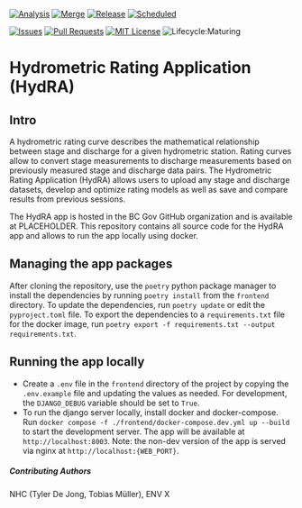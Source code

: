 <!-- PROJECT SHIELDS -->

[![Analysis](https://github.com/bcgov/nr-hydrometric-rating-curve/actions/workflows/analysis.yml/badge.svg)](https://github.com/bcgov/nr-hydrometric-rating-curve/actions/workflows/analysis.yml)
[![Merge](https://github.com/bcgov/nr-hydrometric-rating-curve/actions/workflows/merge.yml/badge.svg)](https://github.com/bcgov/nr-hydrometric-rating-curve/actions/workflows/merge.yml)
[![Release](https://github.com/bcgov/nr-hydrometric-rating-curve/actions/workflows/prod.yml/badge.svg)](https://github.com/bcgov/nr-hydrometric-rating-curve/actions/workflows/prod.yml)
[![Scheduled](https://github.com/bcgov/nr-hydrometric-rating-curve/actions/workflows/scheduled.yml/badge.svg)](https://github.com/bcgov/nr-hydrometric-rating-curve/actions/workflows/scheduled.yml)

[![Issues](https://img.shields.io/github/issues/bcgov/nr-hydrometric-rating-curve)](/../../issues)
[![Pull Requests](https://img.shields.io/github/issues-pr/bcgov/nr-hydrometric-rating-curve)](/../../pulls)
[![MIT License](https://img.shields.io/github/license/bcgov/nr-hydrometric-rating-curve.svg)](/LICENSE.md)
![Lifecycle:Maturing](https://img.shields.io/badge/Lifecycle-Maturing-007EC6)

# Hydrometric Rating Application (HydRA)

## Intro

A hydrometric rating curve describes the mathematical relationship between stage and discharge for a given hydrometric station. Rating curves allow to convert stage measurements to discharge measurements based on previously measured stage and discharge data pairs. The Hydrometric Rating Application (HydRA) allows users to upload any stage and discharge datasets, develop and optimize rating models as well as save and compare results from previous sessions.

The HydRA app is hosted in the BC Gov GitHub organization and is available at PLACEHOLDER. This repository contains all source code for the HydRA app and allows to run the app locally using docker.

## Managing the app packages

After cloning the repository, use the `poetry` python package manager to install the dependencies by running `poetry install` from the `frontend` directory. To update the dependencies, run `poetry update` or edit the `pyproject.toml` file. To export the dependencies to a `requirements.txt` file for the docker image, run `poetry export -f requirements.txt --output requirements.txt`.

## Running the app locally

- Create a `.env` file in the `frontend` directory of the project by copying the `.env.example` file and updating the values as needed. For development, the `DJANGO_DEBUG` variable should be set to `True`.
- To run the django server locally, install docker and docker-compose. Run `docker compose -f ./frontend/docker-compose.dev.yml up --build` to start the development server. The app will be available at `http://localhost:8003`. Note: the non-dev version of the app is served via nginx at `http://localhost:{WEB_PORT}`.

##### Contributing Authors

NHC (Tyler De Jong, Tobias Müller), ENV X